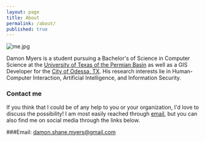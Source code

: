 ```yaml
---
layout: page
title: About
permalink: /about/
published: true
---
```


![me.jpg]({{site.baseurl}}/me.jpg)

Damon Myers is a student pursuing a Bachelor's of Science in Computer Science at the [University of Texas of the Permian Basin](http://www.utpb.edu) as well as a GIS Developer for the [City of Odessa, TX](http://odessa-tx.gov). His research interests lie in Human-Computer Interaction, Artificial Intelligence, and Information Security.

### Contact me
If you think that I could be of any help to you or your organization, I'd love to discuss the possibility! I am most easily reached through [email](mailto:damon.shane.myers@gmail.com), but you can also find me on social media through the links below.

###Email: 
[damon.shane.myers@gmail.com](mailto:damon.shane.myers@gmail.com)
